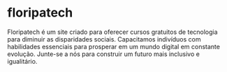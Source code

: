 # floripatech
Floripatech é um site criado para oferecer cursos gratuitos de tecnologia para diminuir as disparidades sociais. Capacitamos indivíduos com habilidades essenciais para prosperar em um mundo digital em constante evolução. Junte-se a nós para construir um futuro mais inclusivo e igualitário. 

